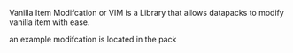 Vanilla Item Modifcation or VIM is a Library that allows datapacks to modify vanilla item with ease.

an example modifcation is located in the pack
